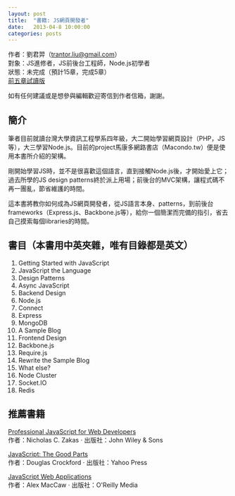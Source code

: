 ```yaml
---
layout: post
title:  "書籍: JS網頁開發者"
date:   2013-04-8 10:00:00
categories: posts
---
```


作者：劉君羿（trantor.liu@gmail.com）  
對象：JS進修者，JS前後台工程師，Node.js初學者  
狀態：未完成（預計15章，完成5章）  
[前五章試讀版](/JS網頁開發者（試讀版）.pdf)

如有任何建議或是想參與編輯歡迎寄信到作者信箱，謝謝。


## 簡介

筆者目前就讀台灣大學資訊工程學系四年級，大二開始學習網頁設計（PHP，JS等），大三學習Node.js。目前的project馬康多網路書店（Macondo.tw）便是使用本書所介紹的架構。

剛開始學習JS時，並不是很喜歡這個語言，直到接觸Node.js後，才開始愛上它；過去所學的JS design patterns終於派上用場；前後台的MVC架構，讓程式碼不再一團亂，節省維護的時間。

這本書將教你如何成為JS網頁開發者，從JS語言本身、patterns，到前後台frameworks（Express.js、Backbone.js等），給你一個簡潔而完備的指引，省去自己摸索每個libraries的時間。

## 書目（本書用中英夾雜，唯有目錄都是英文）

1. Getting Started with JavaScript
  1. JavaScript the Language
  2. Design Patterns
  3. Async JavaScript
2. Backend Design
  1. Node.js
  2. Connect
  3. Express
  4. MongoDB
  5. A Sample Blog
3. Frontend Design
  1. Backbone.js
  2. Require.js
  3. Rewrite the Sample Blog
4. What else?
  1. Node Cluster
  2. Socket.IO
  4. Redis

## 推薦書籍

[Professional JavaScript for Web Developers](http://macondo.tw/#!/book/511dad8fc0c176e163000002)  
作者：Nicholas C. Zakas · 出版社：John Wiley & Sons

[JavaScript: The Good Parts](http://macondo.tw/#!/book/511daf9b8a5347e263000004)  
作者：Douglas Crockford · 出版社：Yahoo Press

[JavaScript Web Applications](http://macondo.tw/#!/book/511de1b319f2375d0a000002)  
作者：Alex MacCaw · 出版社：O'Reilly Media
